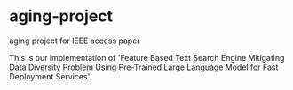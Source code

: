 # aging-project
aging project for IEEE access paper

This is our implementation of 'Feature Based Text Search Engine Mitigating Data Diversity Problem Using Pre-Trained Large Language Model for Fast Deployment Services'.
